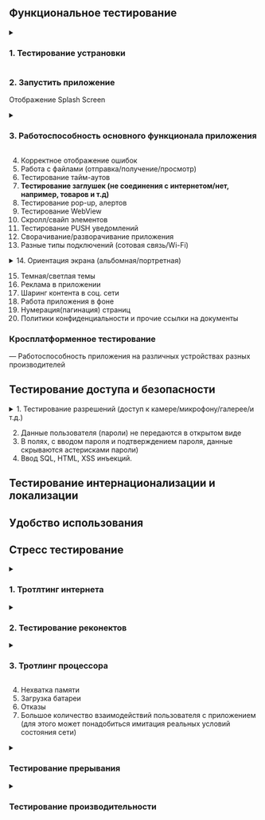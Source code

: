  
## Функциональное тестирование ##

<details><summary><h3>1. Тестирование устрановки</h3></summary><br>

Установить приложение   
Удалить приложение  
Переустановить приложение  
Начать установку приложения и прервать ее отключив интернет  
Начать установку приложения и прервать ее отключив телефон  
Установить приложение переключившись в процессе с WIFI на мобильный интернет  
Установить приложение переключившись в процессе с мобильного интернета на WIFI   
Установить приложение переключившись в процессе с WIFI на другой WIFI   
Обновить приложение  
Установить более старую версию и обновится с нее до последней версии  
Обновить приложение в процессе выключив телефон  
Обновить приложение в процессе выключив интернет  
Обновить приложение в процессе переключившись с WIFI на мобильный интернет  
Обновить приложение в процессе переключившись с мобильного интернета на  WIFI  
Обновить приложение переключившись в процессе с WIFI на другой WIFI   
Удалить старую версию приложения и установить последнюю  
  
---
  
</details>

### 2. Запустить приложение ### 
Отображение Splash Screen
<details><summary><h3>3. Работоспособность основного функционала приложения</h3></summary><br>
  
<details><summary>1. Тестирование аутентификации</summary><br>

- По электронной почте  
- По номеру телефона
- По Email
- Face id  
- Приложение генерирующее пароль  
- SMS  
- Touch ID  
- Social login  
- Звонок от робота  
- QR code  
- Кодовое слово/ответ на секретный вопрос
---
  
</details>

2. Регистрация  
3. Онбординг  
4. Валидация обязательных полей  
5. Навигация между разделами приложения  
6. Редактирование даwнных в профиле пользователя  
<details><summary>7. Тестирование оплаты подписки</summary><br>

Оплатить картой при достаточном количестве средст  
Apple Pay при достаточном количестве средст  
Sunsung Pay при достаточном количестве средст  
Android Pay при достаточном количестве средст  
Оплатить картой при недостаточном количестве средст  
Apple Pay при недостаточном количестве средст  
Sunsung Pay при недостаточном количестве средст  
Android Pay при недостаточном количестве средст  
Начать оплату картой но на последнем этапе отменить   
Apple Pay начать оплату но на последнем этапе отменить  
Sunsung Pay начать оплату но на последнем этапе отменить  
Android Pay начать оплату но на последнем этапе отменить  
Продлить подписку при достаточном количестве средств на карте  
Продлить подписку при достаточном количестве средств на Apple Pay  
Продлить подписку при достаточном количестве средств на Sumsung Pay  
Продлить подписку при достаточном количестве средств на Android Pay  
Продлить подписку при недостаточном количестве средств на карте  
Продлить подписку при недостаточном количестве средств на Apple Pay  
Продлить подписку при недостаточном количестве средств на Sumsung Pay  
Продлить подписку при недостаточном количестве средств на Android Pay  
Отключить подписку на карте  
Отключить подписку на Apple Pay  
Отключить подписку на Sumsung Pay  
Отключить подписку на Android Pay  
Возврат средств на карту  
Возврат средств на Apple Pay  
Возврат средств на карту Sumsung Pay  
Возврат средств на карту Android Pay
  
---
  
</details>

8. Тестирование фильтров
9. Бонусы
---
  
</details>

4. Корректное отображение ошибок
5. Работа с файлами (отправка/получение/просмотр)
6. Тестирование тайм-аутов
7. **Тестирование заглушек (не соединения с интернетом/нет, например, товаров и т.д)**
8. Тестирование pop-up, алертов
9. Тестирование WebView
10. Скролл/свайп элементов
11. Тестирование PUSH уведомлений
12. Сворачивание/разворачивание приложения
13. Разные типы подключений (сотовая связь/Wi-Fi)
<details><summary>14. Ориентация экрана (альбомная/портретная)</summary><br>
  
Запустить приложение на портретной ориентации  
Запустить приложение на альбомной ориентация  
Запустить приложение на портретной ориентации и поменять на альбомную  
Запустить приложение на альбомной ориентации и поменять на портретную  
Запустить приложение на портретной ориентации и поменять на альбомную при заблокированной портретной ориентации на уровне приложения  
Запустить приложение на альбомной ориентации и поменять на портретную при заблокированной альбомной ориентации на уровне приложения  
Запустить приложение на портретной ориентации и поменять на альбомную при заблокированной портретной ориентации на системном уровне  
Запустить приложение на альбомной ориентация и поменять на портретную при заблокированной албомной ориентации на системном уровне  
Переход в приложение из push-уведомления при портретной/альбомной ориентации.  
Вращение устройства.  
Переход из другого приложения, которое было в портретной/альбомной ориентации  
Отображение ориентации при прерывании  
Отображение overlay при портретной/альбомной ориентации  
Отображение видео в альбомной/портретной ориентации  

</details>

15. Темная/светлая темы
16. Реклама в приложении
17. Шаринг контента в соц. сети
18. Работа приложения в фоне
19. Нумерация(пагинация) страниц
20. Политики конфиденциальности и прочие ссылки на документы

### Кросплатформенное тестирование ###
— Работоспособность приложения на различных устройствах разных производителей
 

## Тестирование доступа и безопасности ##
<details><summary>1. Тестирование разрешений (доступ к камере/микрофону/галерее/и т.д.)</summary><br>

- Календарь  
- Камера  
- Контакты  
- Местоположение  
- Микрофон  
- Список вызовов  
- Телефон  
- Физическая активность  
- Хранилище  
- SMS

</details> 

2. Данные пользователя (пароли) не передаются в открытом виде
3. В полях, с вводом пароля и подтверждением пароля, данные скрываются астерисками
пароли)  
4. Ввод SQL, HTML, XSS инъекций.

## Тестирование интернационализации и локализации
 
## Удобство использования


## Стресс тестирование ##
<details><summary><h3>1. Тротлтинг интернета </h3> </summary><br>

- Изменить интернет на LTE  
- Изменить интернет на 2g  
- Изменить интернет на 3g  
- Изменить интернет на 4g  
- Изменить интернет на 5g
---

</details>
 
<details><summary><h3>2. Тестирование реконектов</h3></summary><br>

Переключится с одного WIFI на другой  
Отключить мобильный интернет и WIFI  
Вернуть интернет  
Переключится с 2g на WIFI  
Переключится с 3g на WIFI  
Переключится с 4g на WIFI  
Переключится с 5g на WIFI  
Переключится с LTE на WIFI  
Переключится с WIFI на 2g  
Переключится с WIFI на 3g  
Переключится с WIFI на 4g  
Переключится с WIFI на 5g  
Переключится с WIFI на LTE  
Переключится с 2g на 3g  
Переключится с 2g на 4g  
Переключится с 2g на 5g  
Переключится с 2g на LTE  
Переключится с 3g на 2g  
Переключится с 3g на 4g  
Переключится с 3g на 5g  
Переключится с 3g на LTE  
Переключится с 4g на 3g  
Переключится с 4g на 2g  
Переключится с 4g на 5g  
Переключится с 4g на LTE  
Переключится с 5g на 3g  
Переключится с 5g на 4g  
Переключится с 5g на 2g  
Переключится с 5g на LTE  
Переключится с LTE на 3g  
Переключится с LTE на 4g  
Переключится с LTE на 5g  
Переключится с LTE на 2g  
  
---

</details>

<details><summary><h3>3. Тротлинг процессора</h3></summary><br>

Максимальные показатели частоты  
Средние показатели частоты  
Минимальные показатели частоты 
  
---

</details>

4. Нехватка памяти
5. Загрузка батареи
6. Отказы
7. Большое количество взаимодействий пользователя с приложением (для этого может понадобиться имитация реальных условий состояния сети)

<details><summary><h3>Тестирование прерывания </h3></summary><br>

Получить оповещение из другого мобильного приложения   
Открыть сообщение из соцсетей  
Свернуть приложение  
Закрыть приложение  
Блокировать экран  
Выключить устройство  
Перезагрузить устройство  
Уведомление о низком заряде батареи  
Уведомление, что аккумулятор полностью заряжен
Уведомление о подключении зарядки  
Уведомление об отключении зарядки
Смена ориентации телефона  
Подключить наушники  
Отключить наушники  
Напоминания об обновлении приложения  
Уведомление будильника  
Получить входящий телефонный звонок  
Ответить на звонок  
Получить СМС  
Подключить карту памяти  
Отключить карту памяти  
Карта памяти вышла из строя  
Аварийная сигнализация  
Потеря сетевого подключения  
Восстановление сетевого подключения  
  
  ---

</details> 

<details><summary><h3>Тестирование производительности</h3></summary><br>

Скорость обработки запросов при минимальной нагрузке процессора  
Скорость обработки запросов при средней нагрузке процессора  
Скорость обработки запросов при максимальной нагрузке процессора  
Сохраняются ли нормально данные при минимальной нагрузке процессора  
Сохраняются ли данные при максимальной нагрузке процессора  
Сохраняются ли данные при средней нагрузке процессора  
На сколько сильно садит баттарею при средней нагрузке процессора  
На сколько сильно садит баттарею при минимальной нагрузке процессора  
На сколько сильно садит баттарею при максимальной нагрузке процессора  
  
  ---

</details>
